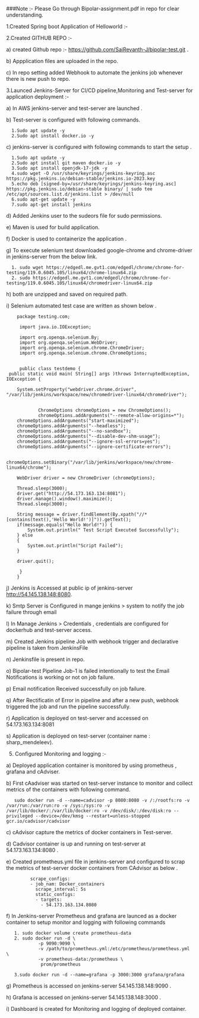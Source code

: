 ###Note :-  Please  Go through Bipolar-assignment.pdf in repo for clear understanding.


1.Created Spring boot Application of Helloworld  :-

2.Created GITHUB REPO  :-

  a) created Github repo :- https://github.com/SaiRevanth-J/bipolar-test.git .

  b) Appplication files are uploaded in the repo.

  c) In repo setting added Webhook to automate the jenkins job whenever there is new push to repo.

3.Launced Jenkins-Server for CI/CD pipeline,Monitoring and Test-server for application deployment  :-

  a) In AWS jenkins-server and test-server are  launched .

  b)  Test-server is configured with following commands.

      1.Sudo apt update -y
      2.Sudo apt install docker.io -y

  c) jenkins-server is configured with  following commands  to start the setup .

      1.Sudo apt update -y
      2.Sudo apt install git maven docker.io -y
      3.Sudo apt install openjdk-17-jdk -y
      4.sudo wget -O /usr/share/keyrings/jenkins-keyring.asc  https://pkg.jenkins.io/debian-stable/jenkins.io-2023.key
      5.echo deb [signed-by=/usr/share/keyrings/jenkins-keyring.asc] https://pkg.jenkins.io/debian-stable binary/ | sudo tee  /etc/apt/sources.list.d/jenkins.list > /dev/null
      6.sudo apt-get update -y
      7.sudo apt-get install jenkins 

  d) Added Jenkins user to the sudeors file for sudo permissions.
    
  e) Maven is used for build application.

  f) Docker is used to containerize  the application .

  g) To execute selenium test downloaded google-chrome and chrome-driver in jenkins-server from the below link.
    
      1. sudo wget https://edgedl.me.gvt1.com/edgedl/chrome/chrome-for-testing/119.0.6045.105/linux64/chrome-linux64.zip
      2. sudo https://edgedl.me.gvt1.com/edgedl/chrome/chrome-for-testing/119.0.6045.105/linux64/chromedriver-linux64.zip

  h) both are unzipped and saved on required path.

  i) Selenium automated test case are written as shown below  . 

        package testing.com;

         import java.io.IOException;

         import org.openqa.selenium.By;
         import org.openqa.selenium.WebDriver;
         import org.openqa.selenium.chrome.ChromeDriver;
         import org.openqa.selenium.chrome.ChromeOptions;


         public class testdemo {
	 public static void main( String[] args )throws InterruptedException, IOException {
	
		System.setProperty("webdriver.chrome.driver", "/var/lib/jenkins/workspace/new/chromedriver-linux64/chromedriver"); 
		

    	        ChromeOptions chromeOptions = new ChromeOptions();
    	        chromeOptions.addArguments("--remote-allow-origins=*");
		chromeOptions.addArguments("start-maximized");
		chromeOptions.addArguments("--headless");
		chromeOptions.addArguments("--no-sandbox");
		chromeOptions.addArguments("--disable-dev-shm-usage");
		chromeOptions.addArguments("--ignore-ssl-errors=yes");
		chromeOptions.addArguments("--ignore-certificate-errors");
	
    	        chromeOptions.setBinary("/var/lib/jenkins/workspace/new/chrome-linux64/chrome");
		
		WebDriver driver = new ChromeDriver (chromeOptions);
	
		Thread.sleep(3000);
		driver.get("http://54.173.163.134:8081");
		driver.manage().window().maximize();
		Thread.sleep(3000);
		
		String message = driver.findElement(By.xpath("//*[contains(text(),'Hello World!')]")).getText();
		if(message.equals("Hello World!")) {
			System.out.println(" Test Script Executed Successfully");
		} else 
		{
			System.out.println("Script Failed");
		}
		
		driver.quit();
		
	     }
        }



  j) Jenkins is Accessed at public ip of  jenkins-server http://54.145.138.148:8080.

  k) Smtp Server is Configured in mange jenkins > system to notify the job failure through email

  l) In Manage Jenkins > Credentials , credentials  are configured for dockerhub and test-server access.

  m) Created Jenkins pipeline Job with webhook trigger and declarative pipeline is taken from JenkinsFile
  
  n) Jenkinsfile is present in repo.

  o) Bipolar-test Pipeline Job-1 is failed intentionally to test the Email Notifications is working or not on job failure. 
  
  p) Email notification Received successfully on job failure.
  
  q) After Rectificatin of  Error in pipeline and after a new  push, webhook triggered the job and run the pipeline successfully.

  r) Application is deployed on test-server and accessed on 54.173.163.134:8081 

  s) Application is deployed on test-server (container name : sharp_mendeleev).
  
5. Configured Monitoring and logging  :-

  a) Deployed application container is monitored by using prometheus , grafana and cAdviser.

  b) First cAadviser was started  on test-server instance to monitor and collect metrics of the containers  with following command.

       sudo docker run -d --name=cadvisor -p 8080:8080 -v /:/rootfs:ro -v /var/run:/var/run:ro -v /sys:/sys:ro -v /var/lib/docker/:/var/lib/docker:ro -v /dev/disk/:/dev/disk:ro --privileged --device=/dev/kmsg --restart=unless-stopped gcr.io/cadvisor/cadvisor

  c) cAdvisor capture the metrics of docker containers in Test-server.

  d) Cadvisor container is up and running on test-server at  54.173.163.134:8080 .

  e) Created prometheus.yml file in jenkins-server and configured to scrap the metrics of test-server docker containers from CAdvisor as below .

             scrape_configs:
             - job_nam: Docker_containers
               scrape_interval: 5s
               static_configs:
               - targets:
                 - 54.173.163.134.8080

  f) In Jenkins-server Prometheus and grafana are launced as a docker container to setup  monitor and logging  with following commands 

       1. sudo docker volume create prometheus-data
       2. sudo docker run -d \
                -p 9090:9090 \
                -v /path/to/prometheus.yml:/etc/prometheus/prometheus.yml \
                -v prometheus-data:/prometheus \
                 prom/prometheus

       3.sudo docker run -d --name=grafana -p 3000:3000 grafana/grafana
       

  g) Prometheus is accessed on jenkins-server 54.145.138.148:9090 .

  h) Grafana  is accessed on jenkins-server 54.145.138.148:3000 .
  
  i) Dashboard is created for Monitoring and logging of  deployed container. 


